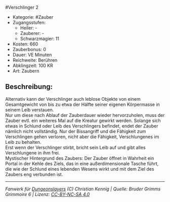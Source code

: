 #Verschlinger 2  
- Kategorie: #Zauber  
- Zugangsstufen:  
  - Heiler: -  
  - Zauberer: -  
  - Schwarzmagier: 11  
- Kosten: 660  
- Zauberbonus: 0  
- Dauer: VE Minuten  
- Reichweite: Berühren  
- Abklingzeit: 100 KR  
- Art: Zaubern     

## Beschreibung:
Alternativ kann der Verschlinger auch leblose Objekte von einem Gesamtgewicht von bis zu etwa der Hälfte seiner eigenen Körpermasse in seinem Leib verstauen.<br>Nur um diese nach Ablauf der Zauberdauer wieder hervorzuholen, muss der Zauber evtl. ein weiteres Mal auf die Kreatur gewirkt werden. Solange sich etwas in Schlund oder Leib des Verschlingers befindet, endet der Zauber nämlich nicht vollständig. Nur der Bissangriff und die Fähigkeit zum Verschlingen gehen verloren, nicht aber die Fähigkeit, Verschlungenes im Leib zu behalten.<br>Erst wenn der Verschlinger stirbt, bricht sein Leib auf und gibt alles Verschlungene in ihm frei.<br>Mystischer Hintergrund des Zaubers: Der Zauber öffnet in Wahrheit ein Portal in der Kehle des Ziels, das in eine außerdimensionale Tasche führt, die wie der Schlund eines lebenden Wesens wirkt und mit dem Ziel des Zaubers eng verbunden ist.


___
*Fanwerk für [Dungeonslayers](https://www.dungeonslayers.net/) (C) Christian Kennig | Quelle: Bruder Grimms Grimmoire 6 | Lizenz: [CC-BY-NC-SA 4.0](https://creativecommons.org/licenses/by-nc-sa/4.0/deed.de)*
